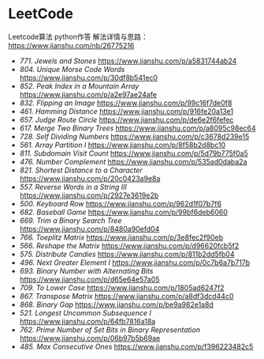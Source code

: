 # LeetCode
Leetcode算法  python作答
解法详情与思路：<https://www.jianshu.com/nb/26775216>

- *771. Jewels and Stones*     <https://www.jianshu.com/p/a5831744ab24>
- *804. Unique Morse Code Words* <https://www.jianshu.com/p/30df8b541ec0>
- *852. Peak Index in a Mountain Array* <https://www.jianshu.com/p/a2e97ae24afe>
- *832. Flipping an Image* <https://www.jianshu.com/p/99c16f7de0f8>
- *461. Hamming Distance* <https://www.jianshu.com/p/916fe20a13e1>
- *657. Judge Route Circle* <https://www.jianshu.com/p/de6e2f6fefec>
- *617. Merge Two Binary Trees* <https://www.jianshu.com/p/a8095c98ec64>
- *728. Self Dividing Numbers* <https://www.jianshu.com/p/c3678d239e15>
- *561. Array Partition I* <https://www.jianshu.com/p/8f58b2d8bc10>
- *811. Subdomain Visit Count* <https://www.jianshu.com/p/5d79b775f0a5>
- *476. Number Complement* <https://www.jianshu.com/p/535ad0daba2a>
- *821. Shortest Distance to a Character* <https://www.jianshu.com/p/20c0423a9e8a>
- *557. Reverse Words in a String III* <https://www.jianshu.com/p/2927e3619e2b>
- *500. Keyboard Row* <https://www.jianshu.com/p/962d1f07b7f6>
- *682. Baseball Game* <https://www.jianshu.com/p/99bf6deb6060>
- *669. Trim a Binary Search Tree* <https://www.jianshu.com/p/8480a90efd04>
- *766. Toeplitz Matrix* <https://www.jianshu.com/p/3e8fec2f90eb>
- *566. Reshape the Matrix* <https://www.jianshu.com/p/d96620fcb5f2>
- *575. Distribute Candies* <https://www.jianshu.com/p/811b2dd5fb04>
- *496. Next Greater Element I* <https://www.jianshu.com/p/0c7b6a7b717b>
- *693. Binary Number with Alternating Bits* <https://www.jianshu.com/p/d65e64e57a05>
- *709. To Lower Case* <https://www.jianshu.com/p/1805ad6247f2>
- *867. Transpose Matrix* <https://www.jianshu.com/p/a8df3dcd44c0>
- *868. Binary Gap* <https://www.jianshu.com/p/be9a982e1a8d>
- *521. Longest Uncommon Subsequence I* <https://www.jianshu.com/p/64fb7816a18a>
- *762. Prime Number of Set Bits in Binary Representation* <https://www.jianshu.com/p/06b97b5b69ae>
- *485. Max Consecutive Ones* <https://www.jianshu.com/p/f396223482c5>